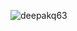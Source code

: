 


<p><img align="center" src="https://github-readme-streak-stats.herokuapp.com/?user=deepakq63&" alt="deepakq63" /></p>
